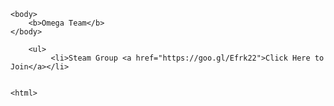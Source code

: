 <html>
    <head>
	    <title> Omega</title>
	</head>
	
	<body>
	    <b>Omega Team</b>
	</body>
	    
		<ul>
		     <li>Steam Group <a href="https://goo.gl/Efrk22">Click Here to Join</a></li>
		
	
	<html>
